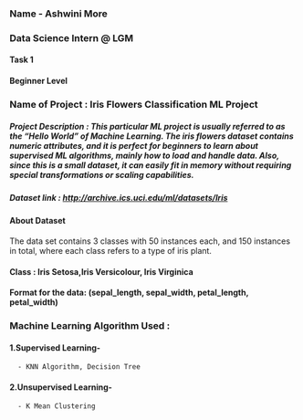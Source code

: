 ### Name - Ashwini More
### Data Science Intern @ LGM
#### Task 1
#### Beginner Level
### Name of Project : Iris Flowers Classification ML Project
##### Project Description : This particular ML project is usually referred to as the “Hello World” of Machine Learning. The iris flowers dataset contains numeric attributes, and     it is perfect for beginners to learn about supervised ML algorithms, mainly how to load and handle data. Also, since this is a small dataset, it can easily fit in memory without   requiring special transformations or scaling capabilities.
##### Dataset link : http://archive.ics.uci.edu/ml/datasets/Iris
#### About Dataset
The data set contains 3 classes with 50 instances each, and 150 instances in total, where each class refers to a type of iris plant.

#### Class : Iris Setosa,Iris Versicolour, Iris Virginica

#### Format for the data: (sepal_length, sepal_width, petal_length, petal_width)

### Machine Learning Algorithm Used :
#### 1.Supervised Learning-
      - KNN Algorithm, Decision Tree
#### 2.Unsupervised Learning-
      - K Mean Clustering
